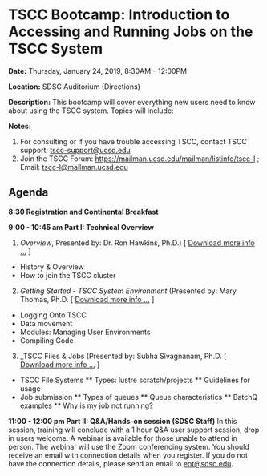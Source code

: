 # TSCC Bootcamp: Introduction to Accessing and Running Jobs on the TSCC System

**Date:**        Thursday, January 24, 2019, 8:30AM - 12:00PM

**Location:**    SDSC Auditorium (Directions)

**Description:** This bootcamp will cover everything new users need to know about using the TSCC system. Topics will include:

**Notes:**  
1. For consulting or if you have trouble accessing TSCC, contact TSCC support: tscc-support@ucsd.edu
2. Join the TSCC Forum:  https://mailman.ucsd.edu/mailman/listinfo/tscc-l ;  Email: tscc-l@mailman.ucsd.edu

## Agenda
**8:30  Registration and Continental Breakfast**

**9:00 - 10:45 am   Part I: Technical Overview**

1. _Overview_,  Presented by: Dr. Ron Hawkins, Ph.D.) [ [ Download more info ...](tscc_overview) ]
* History & Overview  
* How to join the TSCC cluster

2. _Getting Started - TSCC System Environment_ (Presented by: Mary Thomas, Ph.D.  [ [ Download more info ...](tscc_getting_started) ]
* Logging Onto TSCC
* Data movement
* Modules: Managing User Environments
* Compiling Code

3. _TSCC Files & Jobs (Presented by: Subha Sivagnanam, Ph.D. [ [ Download more info ...](tscc_files_and_jobs) ]
* TSCC File Systems
** Types: lustre scratch/projects
** Guidelines for usage 
* Job submission
** Types of queues
** Queue characteristics 
** BatchQ examples 
** Why is my job not running?


**11:00 - 12:00 pm     Part II: Q&A/Hands-on session (SDSC Staff)**
In this session, training will conclude with a 1 hour Q&A user support session, drop in users welcome. A webinar is available for those unable to attend in person. The webinar will use the Zoom conferencing system. You should receive an email with connection details when you register. If you do not have the connection details, please send an email to eot@sdsc.edu.

